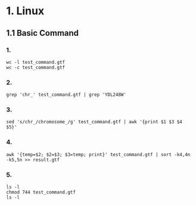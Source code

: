 # 1. Linux #
## 1.1 Basic Command ##
### 1. ###
`wc -l test_command.gtf`   
`wc -c test_command.gtf`  
### 2. ###
`grep 'chr_' test_command.gtf | grep 'YDL248W'`  
### 3. ###
`sed 's/chr_/chromosome_/g' test_command.gtf | awk '{print $1 $3 $4 $5}'`
### 4. ###
`awk '{temp=$2; $2=$3; $3=temp; print}' test_command.gtf | sort -k4,4n -k5,5n >> result.gtf`
### 5. ###
```
ls -l
chmod 744 test_command.gtf
ls -l
```
